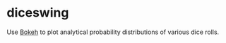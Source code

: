 # diceswing
Use [Bokeh](https://bokeh.org/) to plot analytical probability distributions of various dice rolls.
